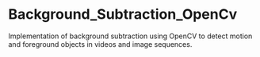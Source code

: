 # Background_Subtraction_OpenCv
Implementation of background subtraction using OpenCV to detect motion and foreground objects in videos and image sequences.



